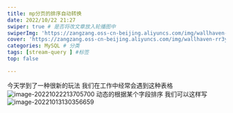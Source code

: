 ```yaml
---
title: mp分页的排序自动转换
date: 2022/10/22 21:27
swiper: true # 是否将改文章放入轮播图中
swiperImg: 'https://zangzang.oss-cn-beijing.aliyuncs.com/img/wallhaven-rr3y61.jpg' # 该文章在轮播图中的图片，可以是本地目录下图片也可以是http://xxx图片
cover: 'https://zangzang.oss-cn-beijing.aliyuncs.com/img/wallhaven-rr3y61.jpg' # 该文章图片，可以是本地目录下图片也可以是http://xxx图片
categories: MySQL # 分类
tags: [stream-query ] #标签
top: false

---
```

今天学到了一种很新的玩法
我们在工作中经常会遇到这种表格
![image-20221022213705700](https://zangzang.oss-cn-beijing.aliyuncs.com/img/image-20221022213705700.png)
动态的根据某个字段排序
我们可以这样写
![image-20221013130356659](https://zangzang.oss-cn-beijing.aliyuncs.com/img/image-20221013130356659.png)